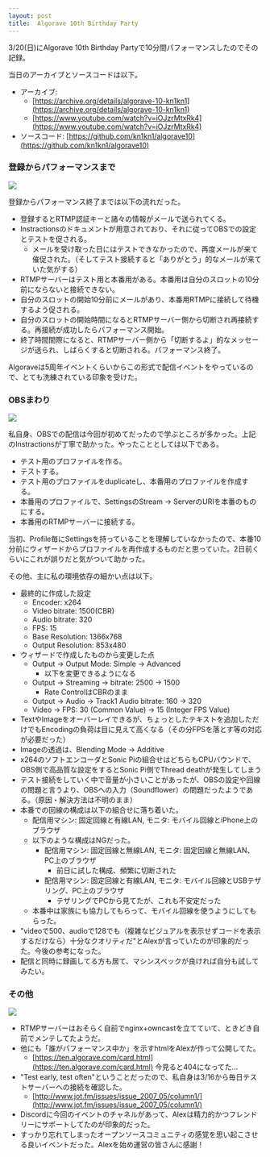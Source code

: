 ```yaml
---
layout: post
title:  Algorave 10th Birthday Party
---
```


3/20(日)にAlgorave 10th Birthday Partyで10分間パフォーマンスしたのでその記録。

当日のアーカイブとソースコードは以下。

- アーカイブ: 
  - [https://archive.org/details/algorave-10-kn1kn1](https://archive.org/details/algorave-10-kn1kn1)
  - [https://www.youtube.com/watch?v=iOJzrMtxRk4](https://www.youtube.com/watch?v=iOJzrMtxRk4)
- ソースコード: [https://github.com/kn1kn1/algorave10](https://github.com/kn1kn1/algorave10)

### 登録からパフォーマンスまで

<img src="{{site.baseurl}}/images/algo10_instructions.png">

登録からパフォーマンス終了までは以下の流れだった。

- 登録するとRTMP認証キーと諸々の情報がメールで送られてくる。
- Instractionsのドキュメントが用意されており、それに従ってOBSでの設定とテストを促される。
  - メールを受け取った日にはテストできなかったので、再度メールが来て催促された。（そしてテスト接続すると「ありがとう」的なメールが来ていた気がする）
- RTMPサーバーはテスト用と本番用がある。本番用は自分のスロットの10分前にならないと接続できない。
- 自分のスロットの開始10分前にメールがあり、本番用RTMPに接続して待機するよう促される。
- 自分のスロットの開始時間になるとRTMPサーバー側から切断され再接続する。再接続が成功したらパフォーマンス開始。
- 終了時間間際になると、RTMPサーバー側から「切断するよ」的なメッセージが送られ、しばらくすると切断される。パフォーマンス終了。

Algoraveは5周年イベントくらいからこの形式で配信イベントをやっているので、とても洗練されている印象を受けた。

### OBSまわり

<img src="{{site.baseurl}}/images/algo10_obs.png">

私自身、OBSでの配信は今回が初めてだったので学ぶところが多かった。上記のInstractionsが丁寧で助かった。やったこととしては以下である。

- テスト用のプロファイルを作る。
- テストする。
- テスト用のプロファイルをduplicateし、本番用のプロファイルを作成する。
- 本番用のプロファイルで、SettingsのStream -> ServerのURIを本番のものにする。
- 本番用のRTMPサーバーに接続する。

当初、Profile毎にSettingsを持っていることを理解していなかったので、本番10分前にウィザードからプロファイルを再作成するものだと思っていた。2日前くらいにこれが誤りだと気がついて助かった。

その他、主に私の環境依存の細かい点は以下。

- 最終的に作成した設定
  - Encoder: x264
  - Video bitrate: 1500(CBR)
  - Audio bitrate: 320
  - FPS: 15
  - Base Resolution: 1366x768
  - Output Resolution: 853x480
- ウィザードで作成したものから変更した点
  - Output -> Output Mode: Simple → Advanced
    - 以下を変更できるようになる
  - Output -> Streaming -> bitrate: 2500 → 1500
    - Rate ControlはCBRのまま
  - Output -> Audio -> Track1 Audio bitrate: 160 → 320
  - Video -> FPS: 30 (Common Value) → 15 (Integer FPS Value)
- TextやImageをオーバーレイできるが、ちょっとしたテキストを追加しただけでもEncodingの負荷は目に見えて高くなる（その分FPSを落とす等の対応が必要だった）
- Imageの透過は、Blending Mode -> Additive
- x264のソフトエンコーダとSonic Piの組合せはどちらもCPUバウンドで、OBS側で高品質な設定をするとSonic Pi側でThread deathが発生してしまう
- テスト接続をしていく中で音量が小さいことがあったが、OBSの設定や回線の問題と言うより、OBSへの入力（Soundflower）の問題だったようである。（原因・解決方法は不明のまま）
- 本番での回線の構成は以下の組合せに落ち着いた。
  - 配信用マシン: 固定回線と有線LAN, モニタ: モバイル回線とiPhone上のブラウザ
  - 以下のような構成はNGだった。
    - 配信用マシン: 固定回線と無線LAN, モニタ: 固定回線と無線LAN、PC上のブラウザ
      - 前日に試した構成、頻繁に切断された
    - 配信用マシン: 固定回線と有線LAN, モニタ: モバイル回線とUSBテザリング、PC上のブラウザ
      - テザリングでPCから見てたが、これも不安定だった
  - 本番中は家族にも協力してもらって、モバイル回線を使うようにしてもらった。
- "videoで500、audioで128でも（複雑なビジュアルを表示せずコードを表示するだけなら）十分なクオリティだ"とAlexが言っていたのが印象的だった。今後の参考になった。
- 配信と同時に録画してる方も居て、マシンスペックが良ければ自分も試してみたい。

### その他

<img src="{{site.baseurl}}/images/algo10_test_server.png">

- RTMPサーバーはおそらく自前でnginx+owncastを立てていて、ときどき自前でメンテしてたようだ。
- 他にも「誰がパフォーマンス中か」を示すhtmlをAlexが作って公開してた。
  - [https://ten.algorave.com/card.html](https://ten.algorave.com/card.html) 今見ると404になってた…
- "Test early, test often"ということだったので、私自身は3/16から毎日テストサーバーへの接続を確認した。
  - [http://www.jot.fm/issues/issue_2007_05/column1/](http://www.jot.fm/issues/issue_2007_05/column1/)
- Discordに今回のイベントのチャネルがあって、Alexは精力的かつフレンドリーにサポートしてたのが印象的だった。
- すっかり忘れてしまったオープンソースコミュニティの感覚を思い起こさせる良いイベントだった。Alexを始め運営の皆さんに感謝！
